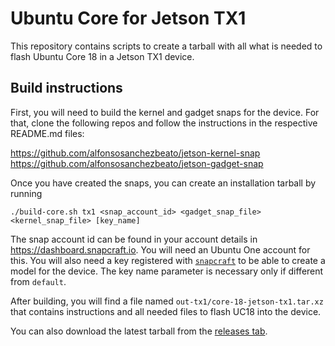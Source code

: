 # Ubuntu Core for Jetson TX1

This repository contains scripts to create a tarball with all what is
needed to flash Ubuntu Core 18 in a Jetson TX1 device.

## Build instructions

First, you will need to build the kernel and gadget snaps for the
device.  For that, clone the following repos and follow the
instructions in the respective README.md files:

<https://github.com/alfonsosanchezbeato/jetson-kernel-snap>  
<https://github.com/alfonsosanchezbeato/jetson-gadget-snap>

Once you have created the snaps, you can create an installation tarball
by running

`./build-core.sh tx1 <snap_account_id> <gadget_snap_file> <kernel_snap_file> [key_name]`

The snap account id can be found in your account details in
<https://dashboard.snapcraft.io>. You will need an Ubuntu One account
for this. You will also need a key registered with
[`snapcraft`](https://docs.snapcraft.io/snapcraft-overview/8940) to be
able to create a model for the device. The key name parameter is
necessary only if different from `default`.

After building, you will find a file named
`out-tx1/core-18-jetson-tx1.tar.xz` that contains instructions and all
needed files to flash UC18 into the device.

You can also download the latest tarball from the [releases tab](
https://github.com/alfonsosanchezbeato/jetson-ubuntu-core/releases).
